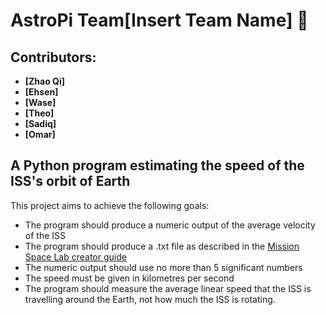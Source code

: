 # AstroPi Team[Insert Team Name] :rocket:

## Contributors:
- **[Zhao Qi]**
- **[Ehsen]**
- **[Wase]**
- **[Theo]**
- **[Sadiq]**
- **[Omar]**

## A Python program estimating the speed of the ISS's orbit of Earth

This project aims to achieve the following goals:
- The program should produce a numeric output of the average velocity of the ISS
- The program should produce a .txt file as described in the [Mission Space Lab creator guide](https://projects.raspberrypi.org/en/projects/mission-space-lab-creator-guide)
- The numeric output should use no more than 5 significant numbers
- The speed must be given in kilometres per second
- The program should measure the average linear speed that the ISS is travelling around the Earth, not how much the ISS is rotating.
